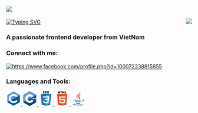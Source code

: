 <!--
**HuyWebSmith/HuyWebSmith** is a ✨ _special_ ✨ repository because its `README.md` (this file) appears on your GitHub profile.

Here are some ideas to get you started:

- 🔭 I’m currently working on ...
- 🌱 I’m currently learning ...
- 👯 I’m looking to collaborate on ...
- 🤔 I’m looking for help with ...
- 💬 Ask me about ...
- 📫 How to reach me: ...
- 😄 Pronouns: ...
- ⚡ Fun fact: ...
-->
![](https://github.com/HuyWebSmith/CampusProject/blob/main/img/4_QFWJ.jpg)

<!-- visitor -->
<img align="right" src="https://visitor-badge.laobi.icu/badge?page_id=HuyWebSmith.visitor-badge&left_color=red&right_color=green" >

<!-- Hi! -->
<a href="https://git.io/typing-svg"><img align="center" src="https://readme-typing-svg.demolab.com?font=Fira+Code+&size=30&pause=1000&color=FFFFFF&width=435&lines=Hi!+I'm+HuyWebSmith+%F0%9F%92%BB%F0%9F%92%95" alt="Typing SVG" /></a>

<h3 align="left">A passionate frontend developer from VietNam</h3>

<h3 align="left">Connect with me:</h3>
<p align="left">
<a href="https://fb.com/https://www.facebook.com/profile.php?id=100072238815855" target="blank"><img align="center" src="https://raw.githubusercontent.com/rahuldkjain/github-profile-readme-generator/master/src/images/icons/Social/facebook.svg" alt="https://www.facebook.com/profile.php?id=100072238815855" height="30" width="40" /></a>
</p>

<h3 align="left">Languages and Tools:</h3>
<p align="left"> <a href="https://www.cprogramming.com/" target="_blank" rel="noreferrer"> <img src="https://raw.githubusercontent.com/devicons/devicon/master/icons/c/c-original.svg" alt="c" width="40" height="40"/> </a> <a href="https://www.w3schools.com/cpp/" target="_blank" rel="noreferrer"> <img src="https://raw.githubusercontent.com/devicons/devicon/master/icons/cplusplus/cplusplus-original.svg" alt="cplusplus" width="40" height="40"/> </a> <a href="https://www.w3schools.com/css/" target="_blank" rel="noreferrer"> <img src="https://raw.githubusercontent.com/devicons/devicon/master/icons/css3/css3-original-wordmark.svg" alt="css3" width="40" height="40"/> </a> <a href="https://www.w3.org/html/" target="_blank" rel="noreferrer"> <img src="https://raw.githubusercontent.com/devicons/devicon/master/icons/html5/html5-original-wordmark.svg" alt="html5" width="40" height="40"/> </a> <a href="https://www.java.com" target="_blank" rel="noreferrer"> <img src="https://raw.githubusercontent.com/devicons/devicon/master/icons/java/java-original.svg" alt="java" width="40" height="40"/> </a> </p>





